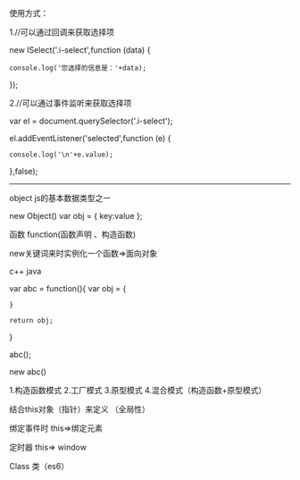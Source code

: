 使用方式：
 
 
 1.//可以通过回调来获取选择项
 
new ISelect('.i-select',function (data) {

    console.log('您选择的信息是：'+data);
    
});

2.//可以通过事件监听来获取选择项

var el = document.querySelector('.i-select');

el.addEventListener('selected',function (e) {

    console.log('\n'+e.value);
    
},false);


*************************************


object  js的基本数据类型之一

new Object()  var obj = { key:value };

函数 function(函数声明 、构造函数)

new关键词来时实例化一个函数=>面向对象

 c++ java

var abc = function(){
    var obj = {

    }

    return obj;
}

abc();

new abc()

1.构造函数模式 2.工厂模式  3.原型模式  4.混合模式（构造函数+原型模式）

结合this对象（指针）来定义  （全局性）

绑定事件时 this=>绑定元素

定时器 this=> window



Class 类（es6）




